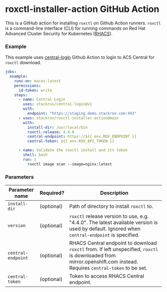 # roxctl-installer-action GitHub Action

This is a GitHub action for installing `roxctl` on Github Action runners. `roxctl` is a command-line interface (CLI) for running commands on Red Hat Advanced Cluster Security for Kubernetes ([RHACS](redhat.com/en/technologies/cloud-computing/openshift/advanced-cluster-security-kubernetes)).

### Example

This example uses [central-login](https://github.com/stackrox/central-login) Github Action to login to ACS Central for `roxctl` download.

```yaml
jobs:
  example:
    runs-on: macos-latest
    permissions:
      id-token: write
    steps:
      - name: Central Login
        uses: stackrox/central-login@v1
        with:
          endpoint: "https://staging.demo.stackrox.com:443"
      - uses: stackrox/roxctl-installer-action@main
        with:
          install-dir: /usr/local/bin
          roxctl-release: 4.4.0
          central-endpoint: https://${{ env.ROX_ENDPOINT }}
          central-token: ${{ env.ROX_API_TOKEN }}

      - name: Validate the roxctl install and its token
        shell: bash
        run: |
          roxctl image scan --image=nginx:latest
```

### Parameters

| Parameter name     | Required? | Description                                                                                                                                                         |
|--------------------| --- |---------------------------------------------------------------------------------------------------------------------------------------------------------------------|
| `install-dir`      | (optional) | Path of directory to install `roxctl` to.                                                                                                                           |
| `version`          | (optional) | `roxctl` release version to use, e.g. "4.4.0". The latest available version is used by default. Ignored when `central-endpoint` is specified.                       |
| `central-endpoint` | (optional) | RHACS Central endpoint to download `roxctl` from. If left unspecified, `roxctl` is downloaded from mirror.openshift.com instead. Requires `central-token` to be set. |
| `central-token`    | (optional) | Token to access RHACS Central endpoint.                                                         |
